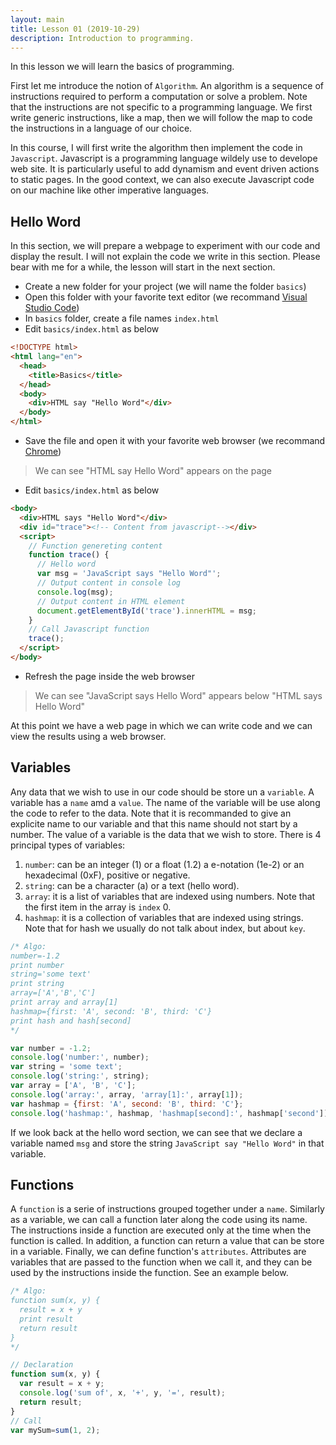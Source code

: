 ```yaml
---
layout: main
title: Lesson 01 (2019-10-29)
description: Introduction to programming.
---
```


In this lesson we will learn the basics of programming.

First let me introduce the notion of `Algorithm`. An algorithm is a sequence of instructions required to perform a computation or solve a problem. Note that the instructions are not specific to a programming language. We first write generic instructions, like a map, then we will follow the map to code the instructions in a language of our choice.

In this course, I will first write the algorithm then implement the code in `Javascript`. Javascript is a programming language wildely use to develope web site. It is particularly useful to add dynamism and event driven actions to static pages. In the good context, we can also execute Javascript code on our machine like other imperative languages.

## Hello Word

In this section, we will prepare a webpage to experiment with our code and display the result. I will not explain the code we write in this section. Please bear with me for a while, the lesson will start in the next section.

* Create a new folder for your project (we will name the folder `basics`)
* Open this folder with your favorite text editor (we recommand [Visual Studio Code](https://code.visualstudio.com/))
* In `basics` folder, create a file names `index.html`
* Edit `basics/index.html` as below

```html
<!DOCTYPE html>
<html lang="en">
  <head>
    <title>Basics</title>
  </head>
  <body>
    <div>HTML say "Hello Word"</div>
  </body>
</html>
```

* Save the file and open it with your favorite web browser (we recommand [Chrome](https://www.google.com/chrome/))

> We can see "HTML say Hello Word" appears on the page

* Edit `basics/index.html` as below

```html
<body>
  <div>HTML says "Hello Word"</div>
  <div id="trace"><!-- Content from javascript--></div>
  <script>
    // Function genereting content
    function trace() {
      // Hello word
      var msg = 'JavaScript says "Hello Word"';
      // Output content in console log
      console.log(msg);
      // Output content in HTML element
      document.getElementById('trace').innerHTML = msg;
    }
    // Call Javascript function
    trace();
  </script>
</body>
```

* Refresh the page inside the web browser

> We can see "JavaScript says Hello Word" appears below "HTML says Hello Word"

At this point we have a web page in which we can write code and we can view the results using a web browser.

## Variables

Any data that we wish to use in our code should be store un a `variable`. A variable has a `name` amd a `value`. The name of the variable will be use along the code to refer to the data. Note that it is recommanded to give an explicite name to our variable and that this name should not start by a number. The value of a variable is the data that we wish to store. There is 4 principal types of variables:

1. `number`: can be an integer (1) or a float (1.2) a e-notation (1e-2) or an hexadecimal (0xF), positive or negative.
2. `string`: can be a character (a) or a text (hello word).
3. `array`: it is a list of variables that are indexed using numbers. Note that the first item in the array is `index` 0.
4. `hashmap`: it is a collection of variables that are indexed using strings. Note that for hash we usually do not talk about index, but about `key`.

```js
/* Algo:
number=-1.2
print number
string='some text'
print string
array=['A','B','C']
print array and array[1]
hashmap={first: 'A', second: 'B', third: 'C'}
print hash and hash[second]
*/

var number = -1.2;
console.log('number:', number);
var string = 'some text';
console.log('string:', string);
var array = ['A', 'B', 'C'];
console.log('array:', array, 'array[1]:', array[1]);
var hashmap = {first: 'A', second: 'B', third: 'C'};
console.log('hashmap:', hashmap, 'hashmap[second]:', hashmap['second']);
```

If we look back at the hello word section, we can see that we declare a variable named `msg` and store the string `JavaScript say "Hello Word"` in that variable.

## Functions

A `function` is a serie of instructions grouped together under a `name`. Similarly as a variable, we can call a function later along the code using its name. The instructions inside a function are executed only at the time when the function is called. In addition, a function can return a value that can be store in a variable. Finally, we can define function's `attributes`. Attributes are variables that are passed to the function when we call it, and they can be used by the instructions inside the function. See an example below.

```js
/* Algo:
function sum(x, y) {
  result = x + y
  print result
  return result
}
*/

// Declaration
function sum(x, y) {
  var result = x + y;
  console.log('sum of', x, '+', y, '=', result);
  return result;
}
// Call
var mySum=sum(1, 2);
```

